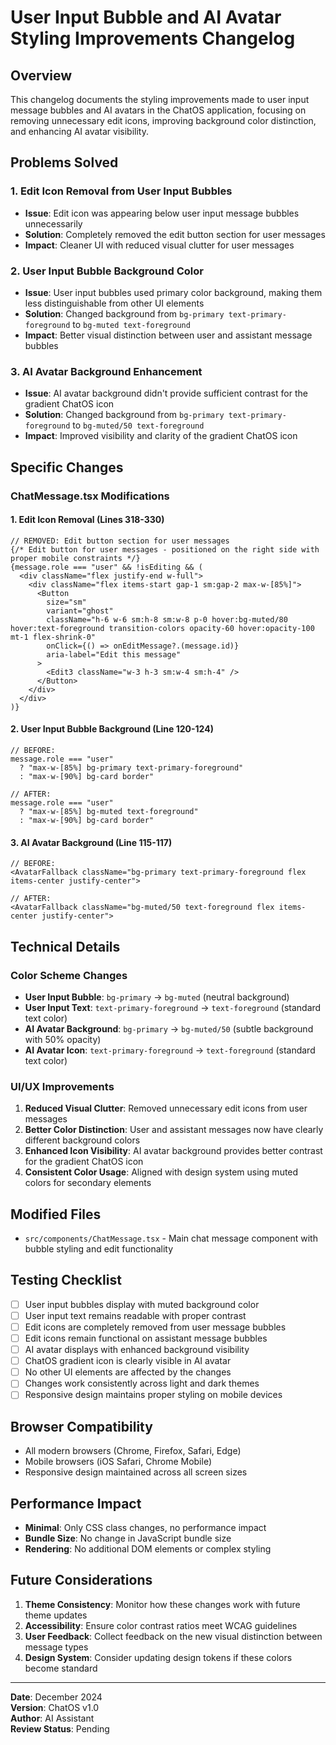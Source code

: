 # User Input Bubble and AI Avatar Styling Improvements Changelog

## Overview
This changelog documents the styling improvements made to user input message bubbles and AI avatars in the ChatOS application, focusing on removing unnecessary edit icons, improving background color distinction, and enhancing AI avatar visibility.

## Problems Solved

### 1. Edit Icon Removal from User Input Bubbles
- **Issue**: Edit icon was appearing below user input message bubbles unnecessarily
- **Solution**: Completely removed the edit button section for user messages
- **Impact**: Cleaner UI with reduced visual clutter for user messages

### 2. User Input Bubble Background Color
- **Issue**: User input bubbles used primary color background, making them less distinguishable from other UI elements
- **Solution**: Changed background from `bg-primary text-primary-foreground` to `bg-muted text-foreground`
- **Impact**: Better visual distinction between user and assistant message bubbles

### 3. AI Avatar Background Enhancement
- **Issue**: AI avatar background didn't provide sufficient contrast for the gradient ChatOS icon
- **Solution**: Changed background from `bg-primary text-primary-foreground` to `bg-muted/50 text-foreground`
- **Impact**: Improved visibility and clarity of the gradient ChatOS icon

## Specific Changes

### ChatMessage.tsx Modifications

#### 1. Edit Icon Removal (Lines 318-330)
```tsx
// REMOVED: Edit button section for user messages
{/* Edit button for user messages - positioned on the right side with proper mobile constraints */}
{message.role === "user" && !isEditing && (
  <div className="flex justify-end w-full">
    <div className="flex items-start gap-1 sm:gap-2 max-w-[85%]">
      <Button
        size="sm"
        variant="ghost"
        className="h-6 w-6 sm:h-8 sm:w-8 p-0 hover:bg-muted/80 hover:text-foreground transition-colors opacity-60 hover:opacity-100 mt-1 flex-shrink-0"
        onClick={() => onEditMessage?.(message.id)}
        aria-label="Edit this message"
      >
        <Edit3 className="w-3 h-3 sm:w-4 sm:h-4" />
      </Button>
    </div>
  </div>
)}
```

#### 2. User Input Bubble Background (Line 120-124)
```tsx
// BEFORE:
message.role === "user"
  ? "max-w-[85%] bg-primary text-primary-foreground"
  : "max-w-[90%] bg-card border"

// AFTER:
message.role === "user"
  ? "max-w-[85%] bg-muted text-foreground"
  : "max-w-[90%] bg-card border"
```

#### 3. AI Avatar Background (Line 115-117)
```tsx
// BEFORE:
<AvatarFallback className="bg-primary text-primary-foreground flex items-center justify-center">

// AFTER:
<AvatarFallback className="bg-muted/50 text-foreground flex items-center justify-center">
```

## Technical Details

### Color Scheme Changes
- **User Input Bubble**: `bg-primary` → `bg-muted` (neutral background)
- **User Input Text**: `text-primary-foreground` → `text-foreground` (standard text color)
- **AI Avatar Background**: `bg-primary` → `bg-muted/50` (subtle background with 50% opacity)
- **AI Avatar Icon**: `text-primary-foreground` → `text-foreground` (standard text color)

### UI/UX Improvements
1. **Reduced Visual Clutter**: Removed unnecessary edit icons from user messages
2. **Better Color Distinction**: User and assistant messages now have clearly different background colors
3. **Enhanced Icon Visibility**: AI avatar background provides better contrast for the gradient ChatOS icon
4. **Consistent Color Usage**: Aligned with design system using muted colors for secondary elements

## Modified Files
- `src/components/ChatMessage.tsx` - Main chat message component with bubble styling and edit functionality

## Testing Checklist
- [ ] User input bubbles display with muted background color
- [ ] User input text remains readable with proper contrast
- [ ] Edit icons are completely removed from user message bubbles
- [ ] Edit icons remain functional on assistant message bubbles
- [ ] AI avatar displays with enhanced background visibility
- [ ] ChatOS gradient icon is clearly visible in AI avatar
- [ ] No other UI elements are affected by the changes
- [ ] Changes work consistently across light and dark themes
- [ ] Responsive design maintains proper styling on mobile devices

## Browser Compatibility
- All modern browsers (Chrome, Firefox, Safari, Edge)
- Mobile browsers (iOS Safari, Chrome Mobile)
- Responsive design maintained across all screen sizes

## Performance Impact
- **Minimal**: Only CSS class changes, no performance impact
- **Bundle Size**: No change in JavaScript bundle size
- **Rendering**: No additional DOM elements or complex styling

## Future Considerations
1. **Theme Consistency**: Monitor how these changes work with future theme updates
2. **Accessibility**: Ensure color contrast ratios meet WCAG guidelines
3. **User Feedback**: Collect feedback on the new visual distinction between message types
4. **Design System**: Consider updating design tokens if these colors become standard

---

**Date**: December 2024  
**Version**: ChatOS v1.0  
**Author**: AI Assistant  
**Review Status**: Pending
